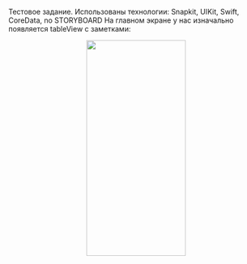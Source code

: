 Тестовое задание. Использованы технологии: Snapkit, UIKit, Swift, CoreData, no STORYBOARD
На главном экране у нас изначально появляется tableView с заметками:
<div style="text-align:center;">
  <img src="https://github.com/BelyahRU/testtask/assets/93776512/df780f21-1208-4f73-81e8-a14f9b3ca96a" width="196.5" height="426">
</div>


